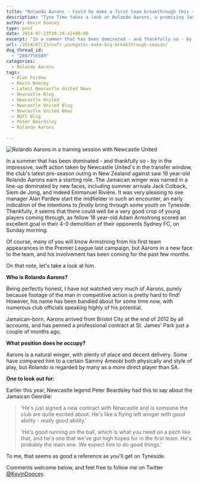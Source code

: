 ```yaml
---
title: "Rolando Aarons - Could he make a first team breakthrough this season?"
description: "Tyne Time takes a look at Rolando Aarons, a promising Jamaican winger that is hoping to make an impact on the first team at St. James' Park this season."
author: Kevin Doocey
type: post
date: 2014-07-23T19:29:41+00:00
excerpt: "In a summer that has been dominated - and thankfully so - by in the impressive, swift action taken by Newcastle United's in the transfer window, the club's last pre-season outing in.."
url: /2014/07/23/nufc-youngster-make-big-breakthrough-season/
dsq_thread_id:
  - "2867756589"
categories:
  - Rolando Aarons
tags:
  - Alan Pardew
  - Kevin Doocey
  - Latest Newcastle United News
  - Newcastle Blog
  - Newcastle United
  - Newcastle United Blog
  - Newcastle United News
  - NUFC Blog
  - Peter Beardsley
  - Rolando Aarons

---
```

![Rolando Aarons in a training session with Newcastle United](http://www.tynetime.com/wp-content/uploads/2014/07/Rolando-Aarons-Newcastle-United.jpg "In training keeping 2014 World Cup star Tim Krul on his toes")

In a summer that has been dominated - and thankfully so - by in the impressive, swift action taken by Newcastle United's in the transfer window, the club's latest pre-season outing in New Zealand against saw 18 year-old Rolando Aarons earn a starting role. The Jamaican winger was named in a line-up dominated by new faces, including summer arrivals Jack Colback, Siem de Jong, and indeed Emmanuel Rivière. It was very pleasing to see manager Alan Pardew start the midfielder in such an encounter, an early indication of the intentions to _finally_ bring through some youth on Tyneside. Thankfully, it seems that there could well be a very good crop of young players coming through, as fellow 18 year-old Adam Armstrong scored an excellent goal in their 4-0 demolition of their opponents Sydney FC, on Sunday morning.

Of course, many of you will know Armstrong from his first team appearances in the Premier League last campaign, but Aarons in a new face to the team, and his involvement has been coming for the past few months.

On that note, let's take a look at him.

**Who is Rolando Aarons?**

Being perfectly honest, I have not watched very much of Aarons, purely because footage of the man in competitive action is pretty hard to find! However, his name has been bandied about for some time now, with numerous club officials speaking highly of his potential.

Jamaican-born, Aarons arrived from Bristol City at the end of 2012 by all accounts, and has penned a professional contract at St. James' Park just a couple of months ago.

**What position does he occupy?**

Aarons is a natural winger, with plenty of place and decent delivery. Some have compared him to a certain Sammy Ameobi both physically and style of play, but Rolando is regarded by many as a more direct player than SA.

**One to look out for:**

Earlier this year, Newcastle legend Peter Beardsley had this to say about the Jamaican Geordie:

> 'He's just signed a new contract with Newcastle and is someone the club are quite excited about. He's like a flying left winger with good ability - really good ability.'
>
> 'He's good running on the ball, which is what you need on a pitch like that, and he's one that we've got high hopes for in the first team. He's probably the main one. We expect him to do good things.'

To me, that seems as good a reference as you'll get on Tyneside.

Comments welcome below, and feel free to follow me on Twitter [@KevinDoocey](https://twitter.com/kevindoocey "doocey twitter").
